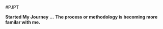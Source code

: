 #PJPT
<html>
<b>Started My Journey ...</b>
<b> The process or methodology is becoming more familar with me.</b>

</html>
